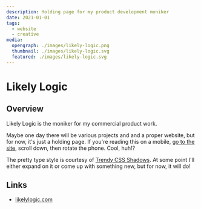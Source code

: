 ```yaml
---
description: Holding page for my product development moniker
date: 2021-01-01
tags:
  - website
  - creative
media:
  opengraph: ./images/likely-logic.png
  thumbnail: ./images/likely-logic.svg
  featured: ./images/likely-logic.svg
---
```


# Likely Logic

## Overview

Likely Logic is the moniker for my commercial product work.

Maybe one day there will be various projects and and a proper website, but for now, it's just a holding page. If you're reading this on a mobile, [go to the site](https://likelylogic.com), scroll down, then rotate the phone. Cool, huh!?

The pretty type style is courtesy of [Trendy CSS Shadows](https://www.producthunt.com/posts/trendy-css-text-shadows). At some point I'll either expand on it or come up with something new, but for now, it will do!

## Links

- [likelylogic.com](https://likelylogic.com)

